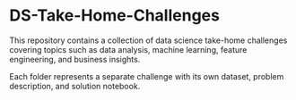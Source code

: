# DS-Take-Home-Challenges

This repository contains a collection of data science take-home challenges covering topics such as data analysis, machine learning, feature engineering, and business insights.

Each folder represents a separate challenge with its own dataset, problem description, and solution notebook.

